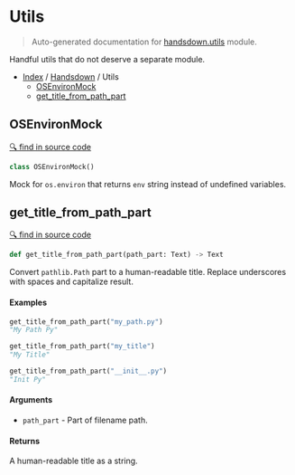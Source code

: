 # Utils

> Auto-generated documentation for [handsdown.utils](https://github.com/vemel/handsdown/blob/master/handsdown/utils.py) module.

Handful utils that do not deserve a separate module.

- [Index](../README.md#modules) / [Handsdown](index.md#handsdown) / Utils
  - [OSEnvironMock](#osenvironmock)
  - [get_title_from_path_part](#get_title_from_path_part)

## OSEnvironMock

[🔍 find in source code](https://github.com/vemel/handsdown/blob/master/handsdown/utils.py#L7)

```python
class OSEnvironMock()
```

Mock for `os.environ` that returns `env` string instead of undefined variables.

## get_title_from_path_part

[🔍 find in source code](https://github.com/vemel/handsdown/blob/master/handsdown/utils.py#L23)

```python
def get_title_from_path_part(path_part: Text) -> Text
```

Convert `pathlib.Path` part to a human-readable title.
Replace underscores with spaces and capitalize result.

#### Examples

```python
get_title_from_path_part("my_path.py")
"My Path Py"

get_title_from_path_part("my_title")
"My Title"

get_title_from_path_part("__init__.py")
"Init Py"
```

#### Arguments

- `path_part` - Part of filename path.

#### Returns

A human-readable title as a string.
